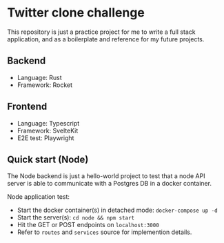 # Twitter clone challenge

This repository is just a practice project for me to write a full stack application, and as a boilerplate and reference for my future projects.

## Backend

- Language: Rust
- Framework: Rocket

## Frontend

- Language: Typescript
- Framework: SvelteKit
- E2E test: Playwright

## Quick start (Node)

The Node backend is just a hello-world project to test that a node API server is able to communicate with a Postgres DB in a docker container.

Node application test:
- Start the docker container(s) in detached mode: `docker-compose up -d`
- Start the server(s): `cd node && npm start`
- Hit the GET or POST endpoints on `localhost:3000`
- Refer to `routes` and `services` source for implemention details.
